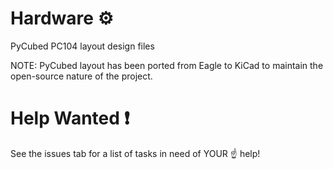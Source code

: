 # Hardware ⚙
PyCubed PC104 layout design files

NOTE: PyCubed layout has been ported from Eagle to KiCad to maintain the open-source nature of the project.  


# Help Wanted ❗
See the issues tab for a list of tasks in need of YOUR ☝ help!
